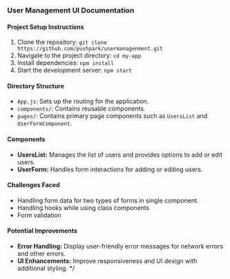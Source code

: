 ### User Management UI Documentation

#### Project Setup Instructions

1. Clone the repository: `git clone https://github.com/pushpark/usermanagenment.git`
2. Navigate to the project directory: `cd my-app`
3. Install dependencies: `npm install`
4. Start the development server: `npm start`

#### Directory Structure

- `App.js`: Sets up the routing for the application.
- `components/`: Contains reusable components.
- `pages/`: Contains primary page components such as `UsersList` and `UserFormComponent`.

#### Components

- **UsersList:** Manages the list of users and provides options to add or edit users.
- **UserForm:** Handles form interactions for adding or editing users.

#### Challenges Faced

- Handling form data for two types of forms in single component.
- Handling hooks while using class components
- Form validation

#### Potential Improvements

- **Error Handling:** Display user-friendly error messages for network errors and other errors.
- **UI Enhancements:** Improve responsiveness and UI design with additional styling.
  \*/
